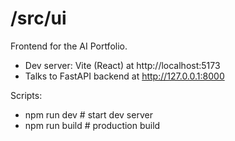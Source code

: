 # /src/ui
Frontend for the AI Portfolio.
- Dev server: Vite (React) at http://localhost:5173
- Talks to FastAPI backend at http://127.0.0.1:8000

Scripts:
- npm run dev   # start dev server
- npm run build # production build
